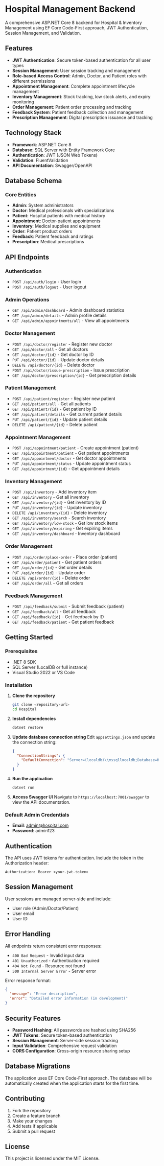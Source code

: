 # Hospital Management Backend

A comprehensive ASP.NET Core 8 backend for Hospital & Inventory Management using EF Core Code-First approach, JWT Authentication, Session Management, and Validation.

## Features

- **JWT Authentication**: Secure token-based authentication for all user types
- **Session Management**: User session tracking and management
- **Role-based Access Control**: Admin, Doctor, and Patient roles with different permissions
- **Appointment Management**: Complete appointment lifecycle management
- **Inventory Management**: Stock tracking, low stock alerts, and expiry monitoring
- **Order Management**: Patient order processing and tracking
- **Feedback System**: Patient feedback collection and management
- **Prescription Management**: Digital prescription issuance and tracking

## Technology Stack

- **Framework**: ASP.NET Core 8
- **Database**: SQL Server with Entity Framework Core
- **Authentication**: JWT (JSON Web Tokens)
- **Validation**: FluentValidation
- **API Documentation**: Swagger/OpenAPI

## Database Schema

### Core Entities
- **Admin**: System administrators
- **Doctor**: Medical professionals with specializations
- **Patient**: Hospital patients with medical history
- **Appointment**: Doctor-patient appointments
- **Inventory**: Medical supplies and equipment
- **Order**: Patient product orders
- **Feedback**: Patient feedback and ratings
- **Prescription**: Medical prescriptions

## API Endpoints

### Authentication
- `POST /api/auth/login` - User login
- `POST /api/auth/logout` - User logout

### Admin Operations
- `GET /api/admin/dashboard` - Admin dashboard statistics
- `GET /api/admin/details` - Admin profile details
- `GET /api/admin/appointments/all` - View all appointments

### Doctor Management
- `POST /api/doctor/register` - Register new doctor
- `GET /api/doctor/all` - Get all doctors
- `GET /api/doctor/{id}` - Get doctor by ID
- `PUT /api/doctor/{id}` - Update doctor details
- `DELETE /api/doctor/{id}` - Delete doctor
- `POST /api/doctor/issue-prescription` - Issue prescription
- `GET /api/doctor/prescription/{id}` - Get prescription details

### Patient Management
- `POST /api/patient/register` - Register new patient
- `GET /api/patient/all` - Get all patients
- `GET /api/patient/{id}` - Get patient by ID
- `GET /api/patient/details` - Get current patient details
- `PUT /api/patient/{id}` - Update patient details
- `DELETE /api/patient/{id}` - Delete patient

### Appointment Management
- `POST /api/appointment/patient` - Create appointment (patient)
- `GET /api/appointment/patient` - Get patient appointments
- `GET /api/appointment/doctor` - Get doctor appointments
- `PUT /api/appointment/status` - Update appointment status
- `GET /api/appointment/{id}` - Get appointment details

### Inventory Management
- `POST /api/inventory` - Add inventory item
- `GET /api/inventory` - Get all inventory
- `GET /api/inventory/{id}` - Get inventory by ID
- `PUT /api/inventory/{id}` - Update inventory
- `DELETE /api/inventory/{id}` - Delete inventory
- `GET /api/inventory/search` - Search inventory
- `GET /api/inventory/low-stock` - Get low stock items
- `GET /api/inventory/expiring` - Get expiring items
- `GET /api/inventory/dashboard` - Inventory dashboard

### Order Management
- `POST /api/order/place-order` - Place order (patient)
- `GET /api/order/patient` - Get patient orders
- `GET /api/order/{id}` - Get order details
- `PUT /api/order/{id}` - Update order
- `DELETE /api/order/{id}` - Delete order
- `GET /api/order/all` - Get all orders

### Feedback Management
- `POST /api/feedback/submit` - Submit feedback (patient)
- `GET /api/feedback/all` - Get all feedback
- `GET /api/feedback/{id}` - Get feedback by ID
- `GET /api/feedback/patient` - Get patient feedback

## Getting Started

### Prerequisites
- .NET 8 SDK
- SQL Server (LocalDB or full instance)
- Visual Studio 2022 or VS Code

### Installation

1. **Clone the repository**
   ```bash
   git clone <repository-url>
   cd Hospital
   ```

2. **Install dependencies**
   ```bash
   dotnet restore
   ```

3. **Update database connection string**
   Edit `appsettings.json` and update the connection string:
   ```json
   {
     "ConnectionStrings": {
       "DefaultConnection": "Server=(localdb)\\mssqllocaldb;Database=HospitalDB;Trusted_Connection=true;MultipleActiveResultSets=true"
     }
   }
   ```

4. **Run the application**
   ```bash
   dotnet run
   ```

5. **Access Swagger UI**
   Navigate to `https://localhost:7001/swagger` to view the API documentation.

### Default Admin Credentials
- **Email**: admin@hospital.com
- **Password**: admin123

## Authentication

The API uses JWT tokens for authentication. Include the token in the Authorization header:

```
Authorization: Bearer <your-jwt-token>
```

## Session Management

User sessions are managed server-side and include:
- User role (Admin/Doctor/Patient)
- User email
- User ID

## Error Handling

All endpoints return consistent error responses:
- `400 Bad Request` - Invalid input data
- `401 Unauthorized` - Authentication required
- `404 Not Found` - Resource not found
- `500 Internal Server Error` - Server error

Error response format:
```json
{
  "message": "Error description",
  "error": "Detailed error information (in development)"
}
```

## Security Features

- **Password Hashing**: All passwords are hashed using SHA256
- **JWT Tokens**: Secure token-based authentication
- **Session Management**: Server-side session tracking
- **Input Validation**: Comprehensive request validation
- **CORS Configuration**: Cross-origin resource sharing setup

## Database Migrations

The application uses EF Core Code-First approach. The database will be automatically created when the application starts for the first time.

## Contributing

1. Fork the repository
2. Create a feature branch
3. Make your changes
4. Add tests if applicable
5. Submit a pull request

## License

This project is licensed under the MIT License. 